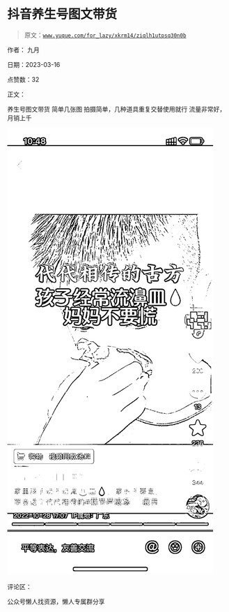 # 抖音养生号图文带货

> 原文：[`www.yuque.com/for_lazy/xkrm14/ziqlh1utpsq30n0b`](https://www.yuque.com/for_lazy/xkrm14/ziqlh1utpsq30n0b)



作者： 九月



日期：2023-03-16



点赞数：32



正文：



养生号图文带货 简单几张图 拍摄简单，几种道具重复交替使用就行 流量非常好，月销上千



![](img/c8864b67cdd8de49c9428201f5b0dff6.png)



评论区：



公众号懒人找资源，懒人专属群分享

